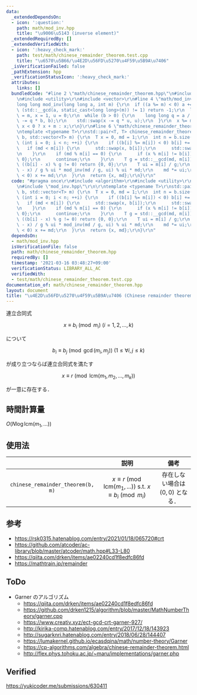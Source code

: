 ```yaml
---
data:
  _extendedDependsOn:
  - icon: ':question:'
    path: math/mod_inv.hpp
    title: "\u9006\u5143 (inverse element)"
  _extendedRequiredBy: []
  _extendedVerifiedWith:
  - icon: ':heavy_check_mark:'
    path: test/math/chinese_remainder_theorem.test.cpp
    title: "\u6570\u5B66/\u4E2D\u56FD\u5270\u4F59\u5B9A\u7406"
  _isVerificationFailed: false
  _pathExtension: hpp
  _verificationStatusIcon: ':heavy_check_mark:'
  attributes:
    links: []
  bundledCode: "#line 2 \"math/chinese_remainder_theorem.hpp\"\n#include <algorithm>\r\
    \n#include <utility>\r\n#include <vector>\r\n#line 4 \"math/mod_inv.hpp\"\n\r\n\
    long long mod_inv(long long a, int m) {\r\n  if ((a %= m) < 0) a += m;\r\n  if\
    \ (std::__gcd(a, static_cast<long long>(m)) != 1) return -1;\r\n  long long b\
    \ = m, x = 1, u = 0;\r\n  while (b > 0) {\r\n    long long q = a / b;\r\n    std::swap(a\
    \ -= q * b, b);\r\n    std::swap(x -= q * u, u);\r\n  }\r\n  x %= m;\r\n  return\
    \ x < 0 ? x + m : x;\r\n}\r\n#line 6 \"math/chinese_remainder_theorem.hpp\"\n\r\
    \ntemplate <typename T>\r\nstd::pair<T, T> chinese_remainder_theorem(std::vector<T>\
    \ b, std::vector<T> m) {\r\n  T x = 0, md = 1;\r\n  int n = b.size();\r\n  for\
    \ (int i = 0; i < n; ++i) {\r\n    if ((b[i] %= m[i]) < 0) b[i] += m[i];\r\n \
    \   if (md < m[i]) {\r\n      std::swap(x, b[i]);\r\n      std::swap(md, m[i]);\r\
    \n    }\r\n    if (md % m[i] == 0) {\r\n      if (x % m[i] != b[i]) return {0,\
    \ 0};\r\n      continue;\r\n    }\r\n    T g = std::__gcd(md, m[i]);\r\n    if\
    \ ((b[i] - x) % g != 0) return {0, 0};\r\n    T ui = m[i] / g;\r\n    x += (b[i]\
    \ - x) / g % ui * mod_inv(md / g, ui) % ui * md;\r\n    md *= ui;\r\n    if (x\
    \ < 0) x += md;\r\n  }\r\n  return {x, md};\r\n}\r\n"
  code: "#pragma once\r\n#include <algorithm>\r\n#include <utility>\r\n#include <vector>\r\
    \n#include \"mod_inv.hpp\"\r\n\r\ntemplate <typename T>\r\nstd::pair<T, T> chinese_remainder_theorem(std::vector<T>\
    \ b, std::vector<T> m) {\r\n  T x = 0, md = 1;\r\n  int n = b.size();\r\n  for\
    \ (int i = 0; i < n; ++i) {\r\n    if ((b[i] %= m[i]) < 0) b[i] += m[i];\r\n \
    \   if (md < m[i]) {\r\n      std::swap(x, b[i]);\r\n      std::swap(md, m[i]);\r\
    \n    }\r\n    if (md % m[i] == 0) {\r\n      if (x % m[i] != b[i]) return {0,\
    \ 0};\r\n      continue;\r\n    }\r\n    T g = std::__gcd(md, m[i]);\r\n    if\
    \ ((b[i] - x) % g != 0) return {0, 0};\r\n    T ui = m[i] / g;\r\n    x += (b[i]\
    \ - x) / g % ui * mod_inv(md / g, ui) % ui * md;\r\n    md *= ui;\r\n    if (x\
    \ < 0) x += md;\r\n  }\r\n  return {x, md};\r\n}\r\n"
  dependsOn:
  - math/mod_inv.hpp
  isVerificationFile: false
  path: math/chinese_remainder_theorem.hpp
  requiredBy: []
  timestamp: '2021-03-16 03:48:27+09:00'
  verificationStatus: LIBRARY_ALL_AC
  verifiedWith:
  - test/math/chinese_remainder_theorem.test.cpp
documentation_of: math/chinese_remainder_theorem.hpp
layout: document
title: "\u4E2D\u56FD\u5270\u4F59\u5B9A\u7406 (Chinese remainder theorem)"
---
```


連立合同式

$$x \equiv b_i \pmod{m_i} \ (i = 1, 2,\ldots, k)$$

について

$$b_i \equiv b_j \pmod{\gcd(m_i, m_j)} \ (1 \leq \forall i, j \leq k)$$

が成り立つならば連立合同式を満たす

$$x \equiv r \pmod{\mathrm{lcm}(m_1, m_2,..., m_k)}$$

が一意に存在する．


## 時間計算量

$O(N \log{\mathrm{lcm}(m_1,...)})$


## 使用法

||説明|備考|
|:--:|:--:|:--:|
|`chinese_remainder_theorem(b, m)`|$x \equiv r \pmod{\mathrm{lcm}(m_1,...)} \text{ s.t. } x \equiv b_i \pmod{m_i}$|存在しない場合は $(0, 0)$ となる．|


## 参考

- https://rsk0315.hatenablog.com/entry/2021/01/18/065720#crt
- https://github.com/atcoder/ac-library/blob/master/atcoder/math.hpp#L33-L80
- https://qiita.com/drken/items/ae02240cd1f8edfc86fd
- https://mathtrain.jp/remainder


## ToDo

- Garner のアルゴリズム
  - https://qiita.com/drken/items/ae02240cd1f8edfc86fd
  - https://github.com/drken1215/algorithm/blob/master/MathNumberTheory/garner.cpp
  - https://www.creativ.xyz/ect-gcd-crt-garner-927/
  - http://kirika-comp.hatenablog.com/entry/2017/12/18/143923
  - http://sugarknri.hatenablog.com/entry/2018/06/28/144407
  - https://lumakernel.github.io/ecasdqina/math/number-theory/Garner
  - https://cp-algorithms.com/algebra/chinese-remainder-theorem.html
  - http://flex.phys.tohoku.ac.jp/~maru/implementations/garner.php


## Verified

https://yukicoder.me/submissions/630411
